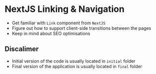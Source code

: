 # NextJS Linking & Navigation

- Get familiar with `Link` component from `NextJS`
- Figure out how to support client-side transitions between the pages
- Keep in mind about SEO optimisations


## Discalimer

- Initial version of the code is usually located in `initial` folder
- Final version of the application is usually located in `final` folder
